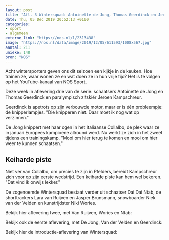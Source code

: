 ```yaml
---
layout: post
title: "Afl. 3 Wintersquad: Antoinette de Jong, Thomas Geerdinck en Jeroen Kampschreur"
date: Thu, 05 Dec 2019 20:52:13 +0100
categories: 
- sport 
- algemeen 
externe_link: "https://nos.nl/l/2313438"
image: "https://nos.nl/data/image/2019/12/05/611593/1008x567.jpg"
aantal: 211
unieke: 148
bron: "NOS"
---
```


<p>Acht wintersporters geven ons dit seizoen een kijkje in de keuken. Hoe trainen ze, waar wonen ze en wat doen ze in hun vrije tijd? Het is te volgen op het YouTube-kanaal van NOS Sport.</p>
<p>Deze week in aflevering drie van de serie: schaatsers Antoinette de Jong en Thomas Geerdinck en paralympisch zitskiër Jeroen Kampschreur.</p>
<p>Geerdinck is apetrots op zijn verbouwde motor, maar er is één probleempje: de knipperlampjes. "Die knipperen niet. Daar moet ik nog wat op verzinnen."</p>
<p>De Jong knippert met haar ogen in het Italiaanse Collalbo, de plek waar ze in januari Europees kampioene allround werd. Nu werkt ze zich in het zweet tijdens een trainingskamp. "Mooi om hier terug te komen en mooi om hier weer te kunnen schaatsen."</p>
<h2>Keiharde piste</h2>
<p>Niet ver van Collalbo, om precies te zijn in Pfelders, bereidt Kampschreur zich voor op zijn eerste wedstrijd. Een keiharde piste kan hem wel bekoren. "Dat vind ik onwijs lekker."</p>
<p>De zogenoemde Wintersquad bestaat verder uit schaatser Dai Dai Ntab, de shorttrackers Lara van Ruijven en Jasper Brunsmann, snowboarder Niek van der Velden en kunstrijdster Niki Wories.</p>
<p>Bekijk hier aflevering twee, met Van Ruijven, Wories en Ntab:</p>
<p>Bekijk ook de eerste aflevering, met De Jong, Van der Velden en Geerdinck:</p>
<p>Bekijk hier de introductie-aflevering van Wintersquad:</p>
